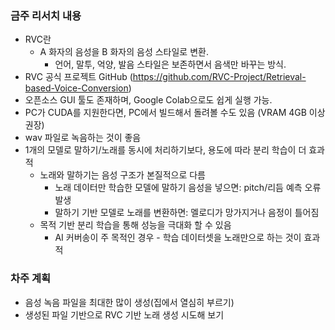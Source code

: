 ### 금주 리서치 내용

- RVC란
  -	A 화자의 음성을 B 화자의 음성 스타일로 변환.
	- 언어, 말투, 억양, 발음 스타일은 보존하면서 음색만 바꾸는 방식.
- RVC 공식 프로젝트 GitHub (https://github.com/RVC-Project/Retrieval-based-Voice-Conversion)
- 오픈소스 GUI 툴도 존재하며, Google Colab으로도 쉽게 실행 가능.
- PC가 CUDA를 지원한다면, PC에서 빌드해서 돌려볼 수도 있음 (VRAM 4GB 이상 권장)
- wav 파일로 녹음하는 것이 좋음
- 1개의 모델로 말하기/노래를 동시에 처리하기보다, 용도에 따라 분리 학습이 더 효과적
  - 노래와 말하기는 음성 구조가 본질적으로 다름
    - 노래 데이터만 학습한 모델에 말하기 음성을 넣으면: pitch/리듬 예측 오류 발생
    - 말하기 기반 모델로 노래를 변환하면: 멜로디가 망가지거나 음정이 틀어짐
  - 목적 기반 분리 학습을 통해 성능을 극대화 할 수 있음
    - AI 커버송이 주 목적인 경우 - 학습 데이터셋을 노래만으로 하는 것이 효과적

### 차주 계획

- 음성 녹음 파일을 최대한 많이 생성(집에서 열심히 부르기)
- 생성된 파일 기반으로 RVC 기반 노래 생성 시도해 보기